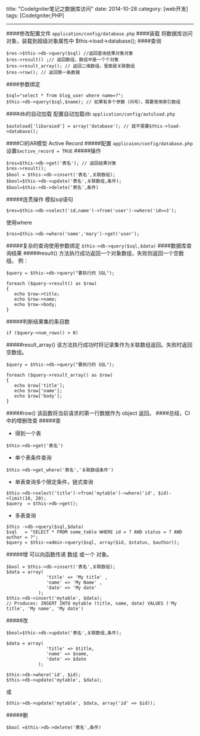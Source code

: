 title: "CodeIgniter笔记之数据库访问"
date: 2014-10-28 
category: [web开发]
tags: [CodeIgniter,PHP]

---
####修改配置文件
`application/config/database.php`
####装载
将数据库访问对象，装载到超级对象属性中 $this->load->database();
####查询

```
$res->$this->db->query($sql) //返回查询结果对象对象
$res->result() ;// 返回数组，数组中是一个个对象
$res->result_array(); // 返回二维数组，里面是关联数组
$res->row(); // 返回第一条数据
```
####参数绑定

```
$sql="select * from blog_user where name=?";
$this->db->query($sql,$name); // 如果有多个参数（问号），需要使用索引数组
```
####db的自动加载
配置自动加载db `application/config/autoload.php`
```
$autoload['libaraied'] = array('database'); // 就不需要$this->load->database();
```
####CI的AR模型 Active Record
#####配置
`applicaion/config/database.php` 设置`$active_record = TRUE`
#####操作 

```
$res=$this->db->get('表名'); // 返回结果对象
$res->result();
$bool = $this->db->insert('表名',关联数组);
$bool=$this->db->update('表名',关联数组,条件);
$bool=$this->db->delete('表名',条件)
```
#####连贯操作
模拟sql语句

```
$res=$this->db->select('id,name')->from('user')->where('id>=3');
```
使用where

```
$res=$this->db->where('name','mary')->get('user');
```

#####复杂的查询使用参数绑定
`$this->db->query($sql,$data)`
####数据库查询结果
#####result()
方法执行成功返回一个对象数组，失败则返回一个空数组。 
例：

```
$query = $this->db->query("要执行的 SQL");

foreach ($query->result() as $row)
{
   echo $row->title;
   echo $row->name;
   echo $row->body;
}
```
#####判断结果集的条目数

```
if ($query->num_rows() > 0)
```
#####result_array()
该方法执行成功时将记录集作为关联数组返回。失败时返回空数组。

```
$query = $this->db->query("要执行的 SQL");

foreach ($query->result_array() as $row)
{
   echo $row['title'];
   echo $row['name'];
   echo $row['body'];
}

```
#####row()
该函数将当前请求的第一行数据作为 object 返回。
####总结，CI中的增删改查
#####查
- 得到一个表

```
$this->db->get('表名')
```

- 单个表条件查询

```
$this->db->get_where('表名','关联数组条件')
```

- 单表查询多个限定条件，链式查询
```
$this->db->select('title')->from('mytable')->where('id', $id)->limit(10, 20);
$query  = $this->db->get();
```

- 多表查询

```
$this ->db->query($sql,$data)
$sql   = "SELECT * FROM some_table WHERE id = ? AND status = ? AND author = ?";
$query = $this->admin->query($sql, array($id, $status, $author));
```

#####增
可以向函数传递 数组 或一个 对象。

```
$bool = $this->db->insert('表名',关联数组);
$data = array(
               'title' => 'My title' ,
               'name' => 'My Name' ,
               'date' => 'My date'
            );
$this->db->insert('mytable', $data); 
// Produces: INSERT INTO mytable (title, name, date) VALUES ('My title', 'My name', 'My date')
```
#####改

```
$bool=$this->db->update('表名',关联数组,条件);

$data = array(
               'title' => $title,
               'name' => $name,
               'date' => $date
            );

$this->db->where('id', $id);
$this->db->update('mytable', $data); 

```
或

```
$this->db->update('mytable', $data, array('id' => $id));
```
#####删

```
$bool =$this->db->delete('表名',条件)
```




